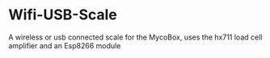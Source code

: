 # Wifi-USB-Scale
A wireless or usb connected scale for the MycoBox, uses the hx711 load cell amplifier and an Esp8266 module
